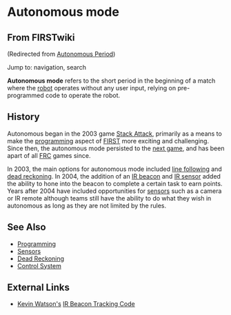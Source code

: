 # Autonomous mode

## From FIRSTwiki

(Redirected from [Autonomous Period](/index.php?title=Autonomous_Period&redirect=no "Autonomous Period"))

Jump to: navigation, search

**Autonomous mode** refers to the short period in the beginning of a match where the [robot](robot) operates without any user input, relying on pre-programmed code to operate the robot.

## History

Autonomous began in the 2003 game [Stack Attack](Stack_Attack "Stack Attack"), primarily as a means to make the [programming](programming) aspect of [FIRST](first) more exciting and challenging. Since then, the autonomous mode persisted to the [next game](FIRST_Frenzy:_Raising_the_Bar "FIRST Frenzy: Raising the Bar"), and has been apart of all [FRC](FRC "FRC") games since.

In 2003, the main options for autonomous mode included [line following](line-following) and [dead reckoning](dead-reckoning). In 2004, the addition of an [IR beacon](IR_beacon "IR beacon") and [IR sensor](tsop34840) added the ability to hone into the beacon to complete a certain task to earn points. Years after 2004 have included opportunities for [sensors](sensor) such as a camera or IR remote although teams still have the ability to do what they wish in autonomous as long as they are not limited by the rules.

## See Also

- [Programming](programming)
- [Sensors](sensor)
- [Dead Reckoning](dead-reckoning)
- [Control System](control-system)

## External Links

- [Kevin Watson's](Kevin_Watson "Kevin Watson") [IR Beacon Tracking Code](http://kevin.org/frc/ "http://kevin.org/frc/")
